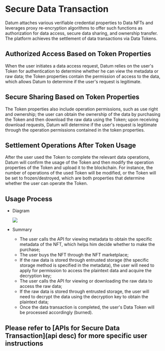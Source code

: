 # Secure Data Transaction

Datum attaches various verifiable credential properties to Data NFTs and leverages proxy re-encryption algorithms to offer such functions as authorization for data access, secure data sharing, and ownership transfer. The platform achieves the settlement of data transactions via Data Tokens.



## Authorized Access Based on Token Properties

When the user initiates a data access request, Datum relies on the user's Token for authentication to determine whether he can view the metadata or raw data; the Token properties contain the permission of access to the data, which allows Datum to determine if the user's request is legitimate.

## Secure Sharing Based on Token Properties

The Token properties also include operation permissions, such as use right and ownership; the user can obtain the ownership of the data by purchasing the Token and then download the raw data using the Token; upon receiving download requests, Datum will determine if the user's request is legitimate through the operation permissions contained in the token properties.

## Settlement Operations After Token Usage

After the user used the Token to complete the relevant data operations, Datum will confirm the usage of the Token and then modify the operation properties of the Token and upload it to the blockchain. For instance, the number of operations of the used Token will be modified, or the Token will be set to frozen/destroyed, which are both properties that determine whether the user can operate the Token.

## Usage Process

- Diagram

  ![][Secure Data Transaction]

- Summary

  - The user calls the API for viewing metadata to obtain the specific metadata of the NFT, which helps him decide whether to make the purchase;
  - The user buys the NFT through the NFT marketplace;
  - If the raw data is stored through entrusted storage (the specific storage method is specified in the metadata), the user will need to apply for permission to access the plaintext data and acquire the decryption key;
  - The user calls the API for viewing or downloading the raw data to access the raw data;
  - If the raw data is stored through entrusted storage, the user will need to decrypt the data using the decryption key to obtain the plaintext data;
  - Once the data transaction is completed, the user's Data Token will be processed accordingly (burned). 

## [][api desc]Please refer to [APIs for Secure Data Transaction](api desc) for more specific user instructions

[Secure Data Transaction]: ../img/data_security_transaction.png
[api desc]: ../APIDescription/SecureDataTransaction.md

